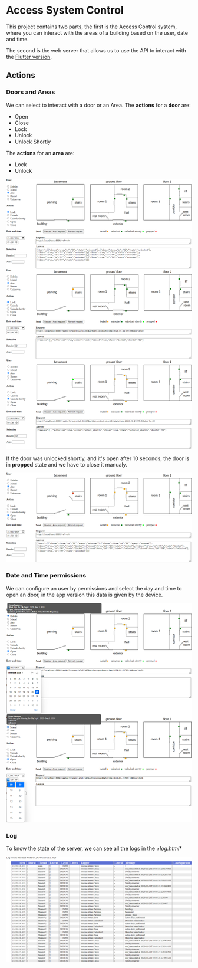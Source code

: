 # Access System Control
This project contains two parts, the first is the Access Control system, where you can interact with the areas of a building based on the user, date and time.

The second is the web server that allows us to use the API to interact with the [Flutter version]([https://github.com/R0drigo-0/Access-Control-System](https://github.com/Arango2003/Access-Control-System)).

## Actions

### Doors and Areas
We can select to interact with a door or an Area.
The **actions** for a **door** are:
* Open
* Close
* Lock
* Unlock
* Unlock Shortly

The **actions** for an **area** are:
* Lock
* Unlock

<div align="center">
<img src="assets/Actions_Door.png">
</div>

If the door was unlocked shortly, and it's open after 10 seconds, the door is in **propped** state and we have to close it manualy.

<div align="center">
<img src="assets/Unlock_Shortly_Propped.png">
</div>

### Date and Time permissions
We can configure an user by permissions and select the day and time to open an door, in the app version this data is given by the device.

<div align="center">
<img src="assets/Date_Time_Actions.png">
</div>

### Log
To know the state of the server, we can see all the logs in the *+log.html**

<div align="center">
<img src="assets/Logback.png">
</div>


